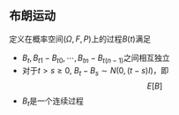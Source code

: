 ## 布朗运动
定义在概率空间$(\Omega, F,P)$上的过程$B(t)$满足

* $B_{t}, B_{t1}-B_{t0},\cdots,B_{tn}-B_{t(n-1)}$之间相互独立
* 对于$t>s\geq0$, $B_t-B_s \sim N(0,(t-s)I)$，即
    $$E[B_{}]$$
* $B_t$是一个连续过程